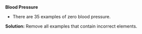 **Blood Pressure**

* There are 35 examples of zero blood pressure. 


**Solution:** Remove all examples that contain incorrect elements.
